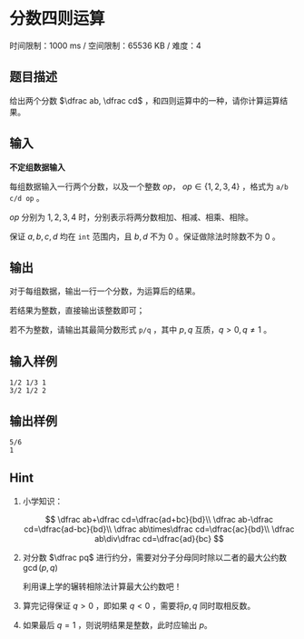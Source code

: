 # 分数四则运算

时间限制：1000 ms / 空间限制：65536 KB / 难度：4

## 题目描述

给出两个分数 $\dfrac ab, \dfrac cd$ ，和四则运算中的一种，请你计算运算结果。

## 输入

**不定组数据输入**

每组数据输入一行两个分数，以及一个整数 $op$， $op\in \lbrace 1,2,3,4\rbrace$ ，格式为 `a/b c/d op` 。

 $op$ 分别为 $1,2,3,4$ 时，分别表示将两分数相加、相减、相乘、相除。

保证 $a, b, c, d$ 均在 `int` 范围内，且 $b,d$ 不为 $0$ 。保证做除法时除数不为 $0$ 。

## 输出

对于每组数据，输出一行一个分数，为运算后的结果。

若结果为整数，直接输出该整数即可；

若不为整数，请输出其最简分数形式 `p/q` ，其中 $p,q$ 互质，$q>0,q\ne1$ 。

## 输入样例

    1/2 1/3 1
    3/2 1/2 2

## 输出样例

    5/6
    1

## Hint

1. 小学知识：

   $$
   \dfrac ab+\dfrac cd=\dfrac{ad+bc}{bd}\\
   \dfrac ab-\dfrac cd=\dfrac{ad-bc}{bd}\\
   \dfrac ab\times\dfrac cd=\dfrac{ac}{bd}\\
   \dfrac ab\div\dfrac cd=\dfrac{ad}{bc}
   $$

2. 对分数 $\dfrac pq$ 进行约分，需要对分子分母同时除以二者的最大公约数 $\gcd(p,q)$

   利用课上学的辗转相除法计算最大公约数吧！

3. 算完记得保证 $q>0$ ，即如果 $q<0$ ，需要将$p,q$ 同时取相反数。

4. 如果最后 $q=1$ ，则说明结果是整数，此时应输出 $p$。
